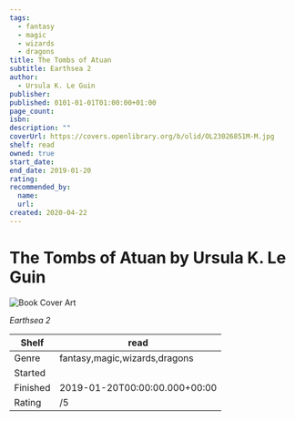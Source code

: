 ```yaml
---
tags:
  - fantasy
  - magic
  - wizards
  - dragons
title: The Tombs of Atuan
subtitle: Earthsea 2
author:
  - Ursula K. Le Guin
publisher:
published: 0101-01-01T01:00:00+01:00
page_count:
isbn:
description: ""
coverUrl: https://covers.openlibrary.org/b/olid/OL23026851M-M.jpg
shelf: read
owned: true
start_date:
end_date: 2019-01-20
rating:
recommended_by:
  name:
  url:
created: 2020-04-22
---
```


# The Tombs of Atuan by Ursula K. Le Guin

![Book Cover Art](https://covers.openlibrary.org/b/olid/OL23026851M-M.jpg)

_Earthsea 2_

| Shelf | read |
| --- | --- |
| Genre | fantasy,magic,wizards,dragons |
| Started |  |
| Finished | 2019-01-20T00:00:00.000+00:00 |
| Rating | /5 |

